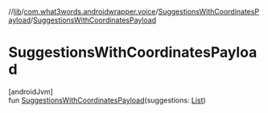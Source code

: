 //[lib](../../../index.md)/[com.what3words.androidwrapper.voice](../index.md)/[SuggestionsWithCoordinatesPayload](index.md)/[SuggestionsWithCoordinatesPayload](-suggestions-with-coordinates-payload.md)

# SuggestionsWithCoordinatesPayload

[androidJvm]\
fun [SuggestionsWithCoordinatesPayload](-suggestions-with-coordinates-payload.md)(suggestions: [List](https://kotlinlang.org/api/latest/jvm/stdlib/kotlin.collections/-list/index.html)<SuggestionWithCoordinates>)
